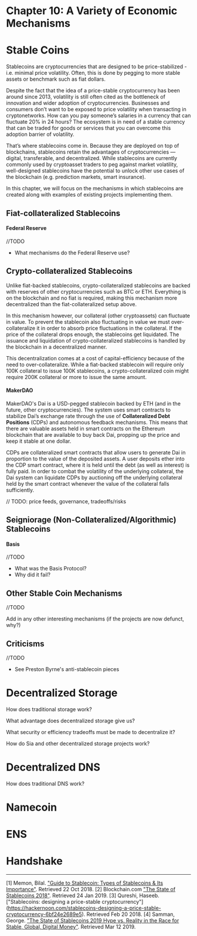 # Chapter 10: A Variety of Economic Mechanisms

# Stable Coins

Stablecoins are cryptocurrencies that are designed to be price-stabilized - i.e. minimal price volatility. Often, this is done by pegging to more stable assets or benchmark such as fiat dollars.

Despite the fact that the idea of a price-stable cryptocurrency has been around since 2013, volatility is still often cited as the bottleneck of innovation and wider adoption of cryptocurrencies. Businesses and consumers don’t want to be exposed to price volatility when transacting in cryptonetworks. How can you pay someone’s salaries in a currency that can fluctuate 20% in 24 hours? The ecosystem is in need of a stable currency that can be traded for goods or services that you can overcome this adoption barrier of volatility.

That’s where stablecoins come in. Because they are deployed on top of blockchains, stablecoins retain the advantages of cryptocurrencies — digital, transferable, and decentralized. While stablecoins are currently commonly used by cryptoasset traders to peg against market volatility, well-designed stablecoins have the potential to unlock other use cases of the blockchain (e.g. prediction markets, smart insurance).

In this chapter, we will focus on the mechanisms in which stablecoins are created along with examples of existing projects implementing them.
  
## Fiat-collateralized Stablecoins

#### Federal Reserve
//TODO

- What mechanisms do the Federal Reserve use?

## Crypto-collateralized Stablecoins

Unlike fiat-backed stablecoins, crypto-collateralized stablecoins are backed with reserves of other cryptocurrencies such as BTC or ETH. Everything is on the blockchain and no fiat is required, making this mechanism more decentralized than the fiat-collateralized setup above. 

In this mechanism however, our collateral (other cryptoassets) can fluctuate in value. To prevent the stablecoin also fluctuating in value we must over-collateralize it in order to absorb price fluctuations in the collateral. If the price of the collateral drops enough, the stablecoins get liquidated. The issuance and liquidation of crypto-collateralized stablecoins is handled by the blockchain in a decentralized manner. 

This decentralization comes at a cost of capital-efficiency because of the need to over-collateralize. While a fiat-backed stablecoin will require only 100K collateral to issue 100K stablecoins, a crypto-collateralized coin might require 200K collateral or more to issue the same amount.

#### MakerDAO

MakerDAO's Dai is a USD-pegged stablecoin backed by ETH (and in the future, other cryptocurrencies). The system uses smart contracts to stabilize Dai’s exchange rate through the use of **Collateralized Debt Positions** (CDPs) and autonomous feedback mechanisms. This means that there are valuable assets held in smart contracts on the Ethereum blockchain that are available to buy back Dai, propping up the price and keep it stable at one dollar.

CDPs are collateralized smart contracts that allow users to generate Dai in proportion to the value of the deposited assets. A user deposits ether into the CDP smart contract, where it is held until the debt (as well as interest) is fully paid.  In order to combat the volatility of the underlying collateral, the Dai system can liquidate CDPs by auctioning off the underlying collateral held by the smart contract whenever the value of the collateral falls sufficiently.

// TODO: price feeds, governance, tradeoffs/risks

## Seigniorage (Non-Collateralized/Algorithmic) Stablecoins

#### Basis 
//TODO

- What was the Basis Protocol?
- Why did it fail?

## Other Stable Coin Mechanisms
//TODO

Add in any other interesting mechanisms (if the projects are now defunct, why?)

## Criticisms
//TODO

- See Preston Byrne's anti-stablecoin pieces

# Decentralized Storage
How does traditional storage work?

What advantage does decentralized storage give us?

What security or efficiency tradeoffs must be made to decentralize it?

How do Sia and other decentralized storage projects work?

# Decentralized DNS

How does traditional DNS work?

# Namecoin
# ENS
# Handshake

--------

[1] Memon, Bilal. ["Guide to Stablecoin: Types of Stablecoins & Its Importance"](https://masterthecrypto.com/guide-to-stablecoin-types-of-stablecoins/). Retrieved 22 Oct 2018.
[2] Blockchain.com ["The State of Stablecoins 2018"](https://www.blockchain.com/ru/static/pdf/StablecoinsReportFinal.pdf). Retrieved 24 Jan 2019.
[3] Qureshi, Haseeb. ["Stablecoins: designing a price-stable cryptocurrency"] (https://hackernoon.com/stablecoins-designing-a-price-stable-cryptocurrency-6bf24e2689e5). Retrieved Feb 20 2018.
[4] Samman, George. ["The State of Stablecoins 2019
Hype vs. Reality in the Race for Stable, Global, Digital Money"](https://static1.squarespace.com/static/564100e0e4b08c9445a5fc5d/t/5c71e43ef9619ae6c83c30af/1550967911994/The+State+of+Stablecoins+2019_Report+2_20_19.pdf). Retrieved Mar 12 2019.

